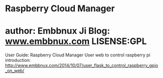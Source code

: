 Raspberry Cloud Manager
===============================
author: Embbnux Ji
Blog: www.embbnux.com
LISENSE:GPL
===============================
User Guide:
 Raspberry Cloud Manager
 User web to control raspberry pi
 introduction:
   http://www.embbnux.com/2014/10/07/user_flask_to_control_raspberry_gpio_on_web/ 

